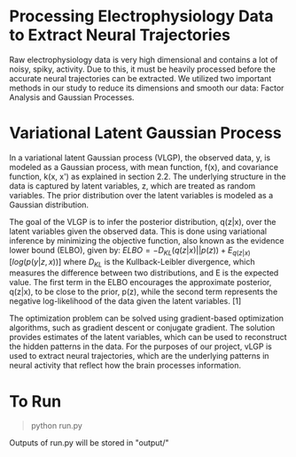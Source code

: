 # Processing Electrophysiology Data to Extract Neural Trajectories

Raw electrophysiology data is very high dimensional and contains a lot of noisy, spiky, activity. Due to this, it must be heavily processed before the accurate neural trajectories can be extracted.
We utilized two important methods in our study to reduce its dimensions and smooth our data: Factor Analysis and Gaussian Processes. 

# Variational Latent Gaussian Process

In a variational latent Gaussian process (VLGP), the observed data, y, is modeled as a Gaussian process, with mean function, f(x), and covariance function, k(x, x') as explained in section 2.2. The underlying structure in the data is captured by latent variables, z, which are treated as random variables. The prior distribution over the latent variables is modeled as a Gaussian distribution.

The goal of the VLGP is to infer the posterior distribution, q(z|x), over the latent variables given the observed data. This is done using variational inference by minimizing the objective function, also known as the evidence lower bound (ELBO), given by:
$ELBO = -D_{KL}(q(z|x) || p(z)) + E_{q(z|x)}[log(p(y|z,x))]$
where $D_{KL}$ is the Kullback-Leibler divergence, which measures the difference between two distributions, and E is the expected value. The first term in the ELBO encourages the approximate posterior, q(z|x), to be close to the prior, p(z), while the second term represents the negative log-likelihood of the data given the latent variables. [1]

The optimization problem can be solved using gradient-based optimization algorithms, such as gradient descent or conjugate gradient. The solution provides estimates of the latent variables, which can be used to reconstruct the hidden patterns in the data. For the purposes of our project, vLGP is used to extract neural trajectories, which are the underlying patterns in neural activity that reflect how the brain processes information.
# To Run

> python run.py

Outputs of run.py will be stored in "output/"
